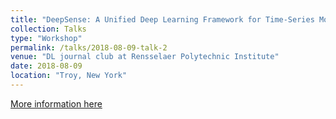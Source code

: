 ```yaml
---
title: "DeepSense: A Unified Deep Learning Framework for Time-Series Mobile Sensing Data Processing"
collection: Talks
type: "Workshop"
permalink: /talks/2018-08-09-talk-2
venue: "DL journal club at Rensselaer Polytechnic Institute"
date: 2018-08-09
location: "Troy, New York"
---
```

[More information here](https://github.com/hmshan/DL_JournalClub/blob/master/slides/2018-08-09_Yuanyuan_Deepsense.pdf)

